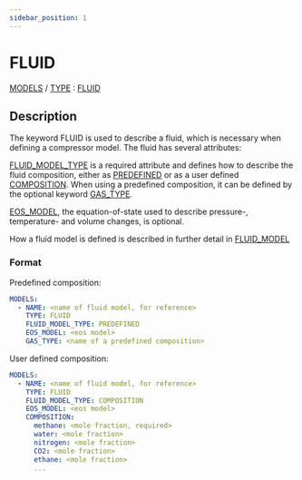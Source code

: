 ```yaml
---
sidebar_position: 1
---
```

# FLUID

[MODELS](/about/references/keywords_tree/MODELS/index.md) /
[TYPE](/about/references/keywords_tree/MODELS/TYPE/index.md) : 
[FLUID](/about/references/keywords_tree/MODELS/TYPE/FLUID/index.md)

## Description
The keyword FLUID is used to describe a fluid, which is necessary when defining a compressor model. 
The fluid has several attributes:

[FLUID_MODEL_TYPE](/about/references/keywords_tree/MODELS/TYPE/FLUID/FLUID_MODEL_TYPE/index.md) is a required attribute and defines how to describe the fluid composition, 
either as [PREDEFINED](/about/references/keywords_tree/MODELS/TYPE/FLUID/FLUID_MODEL_TYPE/PREDEFINED/index.md) or as a user defined [COMPOSITION](/about/references/keywords_tree/MODELS/TYPE/FLUID/FLUID_MODEL_TYPE/COMPOSITION/index.md). When using a predefined 
composition, it can be defined by the optional keyword 
[GAS_TYPE](/about/references/keywords_tree/MODELS/TYPE/FLUID/FLUID_MODEL_TYPE/PREDEFINED/GAS_TYPE/index.md). 

[EOS_MODEL](/about/references/keywords_tree/MODELS/TYPE/FLUID/EOS_MODEL/index.md), the equation-of-state used to describe pressure-, temperature- and volume changes, 
is optional.

How a fluid model is defined is 
described in further detail in [FLUID_MODEL](/about/references/keywords/FLUID_MODEL.md)

### Format
Predefined composition:

~~~~~~~~yaml
MODELS:
  - NAME: <name of fluid model, for reference>
    TYPE: FLUID
    FLUID_MODEL_TYPE: PREDEFINED
    EOS_MODEL: <eos model>
    GAS_TYPE: <name of a predefined composition>
~~~~~~~~

User defined composition:
~~~~~~~~yaml
MODELS:
  - NAME: <name of fluid model, for reference>
    TYPE: FLUID
    FLUID_MODEL_TYPE: COMPOSITION
    EOS_MODEL: <eos model>
    COMPOSITION:
      methane: <mole fraction, required>
      water: <mole fraction>
      nitrogen: <mole fraction>
      CO2: <mole fraction>
      ethane: <mole fraction>
      ...
~~~~~~~~

